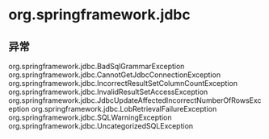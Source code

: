 # org.springframework.jdbc

## 异常

org.springframework.jdbc.BadSqlGrammarException
org.springframework.jdbc.CannotGetJdbcConnectionException
org.springframework.jdbc.IncorrectResultSetColumnCountException
org.springframework.jdbc.InvalidResultSetAccessException
org.springframework.jdbc.JdbcUpdateAffectedIncorrectNumberOfRowsException
org.springframework.jdbc.LobRetrievalFailureException
org.springframework.jdbc.SQLWarningException
org.springframework.jdbc.UncategorizedSQLException




